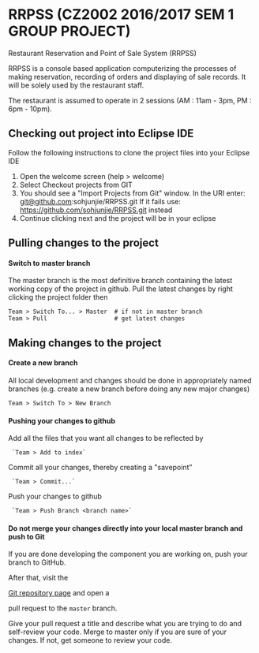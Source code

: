 # RRPSS (CZ2002 2016/2017 SEM 1 GROUP PROJECT)

Restaurant Reservation and Point of Sale System (RRPSS)

RRPSS is a console based application computerizing the processes of making reservation, 
recording of orders and displaying of sale records. It will be solely used by the 
restaurant staff.

The restaurant is assumed to operate in 2 sessions (AM : 11am - 3pm, PM : 6pm - 10pm).


## Checking out project into Eclipse IDE
Follow the following instructions to clone the project files into your Eclipse IDE

1. Open the welcome screen (help > welcome)
2. Select Checkout projects from GIT
3. You should see a "Import Projects from Git" window.
   In the URI enter: git@github.com:sohjunjie/RRPSS.git
   If it fails use: https://github.com/sohjunjie/RRPSS.git instead
4. Continue clicking next and the project will be in your eclipse



## Pulling changes to the project

#### **Switch to master branch**

   The master branch is the most definitive branch containing the latest working 
   copy of the project in github. Pull the latest changes by right clicking the project
   folder then

  `Team > Switch To... > Master  # if not in master branch`  
  `Team > Pull                   # get latest changes`  



## Making changes to the project

#### **Create a new branch**

   All local development and changes should be done in appropriately named branches
   (e.g. create a new branch before doing any new major changes)

  `Team > Switch To > New Branch`
  

#### **Pushing your changes to github**

   Add all the files that you want all changes to be reflected by
   
     `Team > Add to index`

   Commit all your changes, thereby creating a "savepoint"
   
     `Team > Commit...`  

   Push your changes to github
   
     `Team > Push Branch <branch name>`



#### **Do not merge your changes directly into your local master branch and push to Git**

   If you are done developing the component you are working on, push your
   branch to GitHub.

   After that, visit the

   [Git repository page](//github.com/sohjunjie/RRPSS/) and open a

   pull request to the `master` branch.

   Give your pull request a title and describe what you are trying to do
   and self-review your code. Merge to master only if you are sure of 
   your changes. If not, get someone to review your code.
